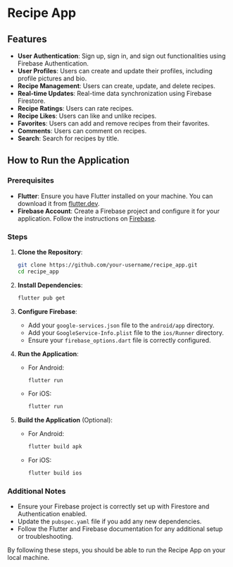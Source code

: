 # Recipe App

## Features

- **User Authentication**: Sign up, sign in, and sign out functionalities using Firebase Authentication.
- **User Profiles**: Users can create and update their profiles, including profile pictures and bio.
- **Recipe Management**: Users can create, update, and delete recipes.
- **Real-time Updates**: Real-time data synchronization using Firebase Firestore.
- **Recipe Ratings**: Users can rate recipes.
- **Recipe Likes**: Users can like and unlike recipes.
- **Favorites**: Users can add and remove recipes from their favorites.
- **Comments**: Users can comment on recipes.
- **Search**: Search for recipes by title.

## How to Run the Application

### Prerequisites

- **Flutter**: Ensure you have Flutter installed on your machine. You can download it from [flutter.dev](https://flutter.dev/docs/get-started/install).
- **Firebase Account**: Create a Firebase project and configure it for your application. Follow the instructions on [Firebase](https://firebase.google.com/).

### Steps

1. **Clone the Repository**:
   ```sh
   git clone https://github.com/your-username/recipe_app.git
   cd recipe_app
   ```

2. **Install Dependencies**:
   ```sh
   flutter pub get
   ```

3. **Configure Firebase**:
   - Add your `google-services.json` file to the `android/app` directory.
   - Add your `GoogleService-Info.plist` file to the `ios/Runner` directory.
   - Ensure your `firebase_options.dart` file is correctly configured.

4. **Run the Application**:
   - For Android:
     ```sh
     flutter run
     ```
   - For iOS:
     ```sh
     flutter run
     ```

5. **Build the Application** (Optional):
   - For Android:
     ```sh
     flutter build apk
     ```
   - For iOS:
     ```sh
     flutter build ios
     ```

### Additional Notes

- Ensure your Firebase project is correctly set up with Firestore and Authentication enabled.
- Update the `pubspec.yaml` file if you add any new dependencies.
- Follow the Flutter and Firebase documentation for any additional setup or troubleshooting.

By following these steps, you should be able to run the Recipe App on your local machine.